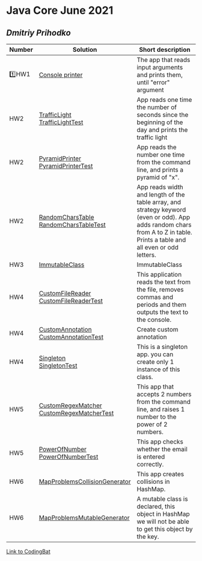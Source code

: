 # Java Core June 2021

## *Dmitriy Prihodko*

| Number | Solution  | Short description
| --- | --- | --- |
|:one:HW1| [Console printer](./src/main/java/homework_1) | The app that reads input arguments and prints them, until "error" argument |
| HW2 | [TrafficLight](./src/main/java/homework_2/traffic_light) <br/> [TrafficLightTest](./src/test/java/homework_2/traffic_light) | App reads one time the number of seconds since the beginning of the day and prints the traffic light|
| HW2 | [PyramidPrinter](./src/main/java/homework_2/pyramid_printer) <br/> [PyramidPrinterTest](./src/test/java/homework_2/pyramid_printer)| App reads the number one time from the command line, and prints a pyramid of "x". |
| HW2 | [RandomCharsTable](./src/main/java/homework_2/random_chars_table) <br/> [RandomCharsTableTest](./src/test/java/homework_2/random_chars_table)| App reads width and length of the table array, and strategy keyword (even or odd). App adds random chars from A to Z in table. Prints a table and all even or odd letters.  |
| HW3 | [ImmutableClass](./src/main/java/homework_3/ImmutableClass)| ImmutableClass|
| HW4 | [CustomFileReader](./src/main/java/homework_4/custom_file_reader) <br/> [CustomFileReaderTest](./src/test/java/homework_4/custom_file_reader)| This application reads the text from the file, removes commas and periods and them outputs the text to the console. |
| HW4 | [CustomAnnotation](./src/main/java/homework_4/custom_annotation) <br/> [CustomAnnotationTest](./src/test/java/homework_4/custom_annotation)| Create custom annotation|
| HW4 | [Singleton](./src/main/java/homework_4/singleton) <br/> [SingletonTest](./src/test/java/homework_4/singleton)| This is a singleton app. you can create only 1 instance of this class.|
| HW5 | [CustomRegexMatcher](./src/main/java/homework_5/custom_regex_matcher) <br/> [CustomRegexMatcherTest](./src/test/java/homework_5/custom_regex_matcher)| This app that accepts 2 numbers from the command line, and raises 1 number to the power of 2 numbers.|
| HW5 | [PowerOfNumber](./src/main/java/homework_4/power_of_number) <br/> [PowerOfNumberTest](./src/test/java/homework_4/power_of_number)| This app checks whether the email is entered correctly.|
| HW6 | [MapProblemsCollisionGenerator](./src/main/java/homework_6/map_problems_generator) | This app creates collisions in HashMap.|
| HW6 | [MapProblemsMutableGenerator](./src/main/java/homework_6/map_problems_generator) | A mutable class is declared, this object in HashMap we will not be able to get this object by the key. |


[Link to CodingBat](https://codingbat.com/done?user=bomba_25@mail.ru&tag=8601275236)

